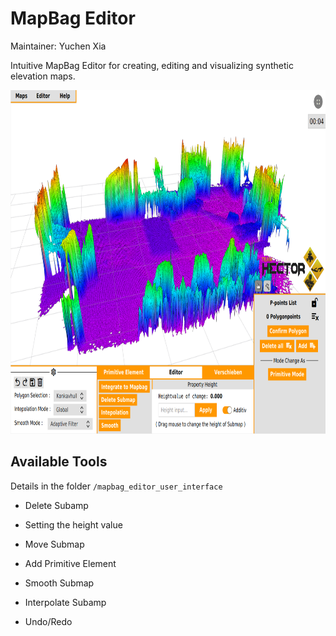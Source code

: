 # MapBag Editor
Maintainer: Yuchen Xia

Intuitive MapBag Editor for creating, editing and visualizing synthetic elevation maps.

<img src="./mapbag_editor_user_interface/doc/Userinterface.png" alt="User Interface" width="800" height="550">

## Available Tools

Details in the folder `/mapbag_editor_user_interface`

- Delete Subamp

- Setting the height value

- Move Submap

- Add Primitive Element

- Smooth Submap

- Interpolate Subamp

- Undo/Redo

